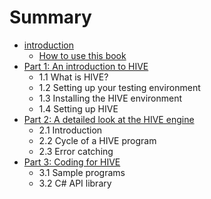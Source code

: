 # Summary

* [introduction](README.md)
   * [How to use this book](how_to_use_this_book.md)
* [Part 1: An introduction to HIVE](Part1/part_1_an_introduction_to_hive.md)
   * 1.1 What is HIVE?
   * 1.2 Setting up your testing environment
   * 1.3 Installing the HIVE environment
   * 1.4 Setting up HIVE
* [Part 2: A detailed look at the HIVE engine](Part2/part_2_a_detailed_look_at_the_hive_engine.md)
   * 2.1 Introduction
   * 2.2 Cycle of a HIVE program
   * 2.3 Error catching
* [Part 3: Coding for HIVE](Part3/Coding-for-HIVE.md)
   * 3.1 Sample programs
   * 3.2 C# API library

